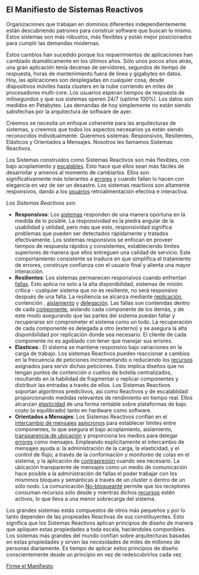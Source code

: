 El Manifiesto de Sistemas Reactivos
----------------------------------

Organizaciones que trabajan en dominios diferentes independientemente están descubriendo patrones para construir software que buscan lo mismo. Estos sistemas son más robustos, más flexibles y están mejor posicionados para cumplir las demandas modernas. 

Estos cambios han sucedido porque los requerimientos de aplicaciones han cambiado dramáticamente en los últimos años. Sólo unos pocos años atrás, una gran aplicación tenía decenas de servidores, segundos de tiempo de respuesta, horas de mantenimiento fuera de línea y gigabytes en datos. Hoy, las aplicaciones son desplegadas en cualquier cosa, desde dispositivos móviles hasta clusters en la nube corriendo en miles de procesadores multi-core. Los usuarios esperan tiempos de respuesta de milisegundos y que sus sistemas operen 24/7 (uptime 100%). Los datos son medidos en Petabytes. Las demandas de hoy simplemente no están siendo satisfechas por la arquitectura de software de ayer.

Creemos se necesita un enfoque coherente para las arquitecturas de sistemas, y creemos que todos los aspectos necesarios ya están siendo reconocidos individualmente. Queremos sistemas: Responsivos, Resilientes, Elásticos y Orientados a Mensajes. Nosotros les llamamos Sistemas Reactivos.

Los Sistemas construidos como Sistemas Reactivos son más flexibles, con bajo acoplamiento y [escalables](/glossary.md#Scalability). Esto hace que ellos sean más fáciles de desarrollar y amenos al momento de cambiarlos. Ellos son significativamente más tolerantes a [errores](/glossary.md#Failure) y cuando fallan lo hacen con elegancia en vez de ser un desastre. Los sistemas reactivos son altamente responsivos, dando a los [usuarios](/glossary.md#User) retroalimentación efectiva e interactiva.

*Los Sistemas Reactivos son:*

* <a name="Responsivos"></a>**Responsivos**: Los [sistemas](/glossary.md#System) responden de una manera oportuna en la medida de lo posible.  La responsividad es la piedra angular de la usabilidad y utilidad, pero más que esto, responsividad significa problemas que pueden ser detectados rápidamente y tratados efectivamente. Los sistemas responsivos se enfocan en proveer tiempos de respuesta rápidos y consistentes, estableciendo límites superiores de manera que ellos entreguen una calidad de servicio. Este comportamiento consistente se traduce en que simplifica el tratamiento de errores, construye confianza con el usuario final y alienta una mayor interacción.
* <a name="Resilientes"></a>**Resilientes**: Los sistemas permanecen responsivos cuando enfrentan [fallas](/glossary.md#Failure). Esto aplica no solo a la alta disponibilidad, sistemas de misión crítica - cualquier sistema que no es resiliente, no será responsivo después de una falla. La resiliencia se alcanza mediante [replicación](/glossary.md#Replication), contención , [aislamiento](/glossary.md#Isolation) y [delegación](/glossary.md#Delegation). Las fallas son contenidas dentro de cada [componente](/glossary.md#Component), aislando cada componente de los demás, y de este modo asegurando que las partes del sistema puedan fallar y recuperarse sin comprometer el sistema como un todo. La recuperación de cada componente es delegada a otro (externo) y se asegura la alta disponibilidad por replicación donde sea necesario. El cliente de cada componente no es agobiado con tener que manejar sus errores.
* <a name="Elasticos"></a>**Elasticos**:: El sistema se mantiene responsivo bajo variaciones en la carga de trabajo. Los sistemas Reactivos pueden reaccionar a cambios en la frecuencia de peticiones incrementando o reduciendo los [recursos](/glossary.md#Resource) asignados para servir dichas peticiones.  Esto implica diseños que no tengan puntos de contención o cuellos de botella centralizados, resultando en la habilidad de fragmentar o replicar componentes y distribuir las entradas a través de ellos. Los Sistemas Reactivos soportan algoritmos predictivos, así como Reactivos y de escalablidad proporcionando medidas relevantes de rendimiento en tiempo real. Ellos alcanzan [elasticidad](/glossary.md#Elasticity) de una forma rentable sobre plataformas de bajo costo (o equilibrado) tanto en hardware como software.
* <a name="Orientados-a-Mensajes"></a>**Orientados a Mensajes**: Los Sistemas Reactivos confían en el [intercambio de mensajes](/glossary.md#Message-Driven) [asíncronos](/glossary.md#Asynchronous) para establecer límites entre componentes, lo que asegura el bajo acoplamiento, aislamiento, [transparencia de ubicación](/glossary.md#Location-Transparency) y proporciona los medios para delegar [errores](/glossary.md#Failure) como mensajes. Empleando explícitamente el intercambio de mensajes ayuda a: la administración de la carga, la elasticidad, y el control de flujo; a través de la conformación y monitoreo de colas en el sistema, y la aplicación de [contrapresión](/glossary.md#Back-Pressure) cuando sea necesario. La ubicación transparente de mensajes como un medio de comunicación hace posible a la administración de fallas el poder trabajar con los mismmos bloques y semánticas a través de un cluster o dentro de un sólo nodo. La comunicación [No-bloqueante](/glossary.md#Non-Blocking) permite que los receptores consuman recursos sólo desde y mientras dichos [recursos](/glossary.md#Resource) estén activos, lo que lleva a una menor sobrecarga del sistema.

Los grandes sistemas estás compuestos de otros más pequeños y por lo tanto dependen de las propieades Reactivas de sus constituyentes. Esto significa que los Sistemas Reactivos aplican principios de diseño de manera que apliquen estas propiedades a toda escala, haciéndoles componibles. Los sistemas más grandes del mundo confían sobre arquitecturas basadas en estas propiedades y sirven las necesidades de miles de millones de personas diariamente. Es tiempo de aplicar estos principios de diseño conscientemente desde un principio en vez de redescubrirlos cada vez. 

[Firme el Manifiesto](http://www.reactivemanifesto.org/es#sign-button)
